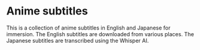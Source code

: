 # Anime subtitles


This is a collection of anime subtitles in English and Japanese for immersion. The English subtitles are downloaded from various places. The Japanese subtitles are transcribed using the Whisper AI.


